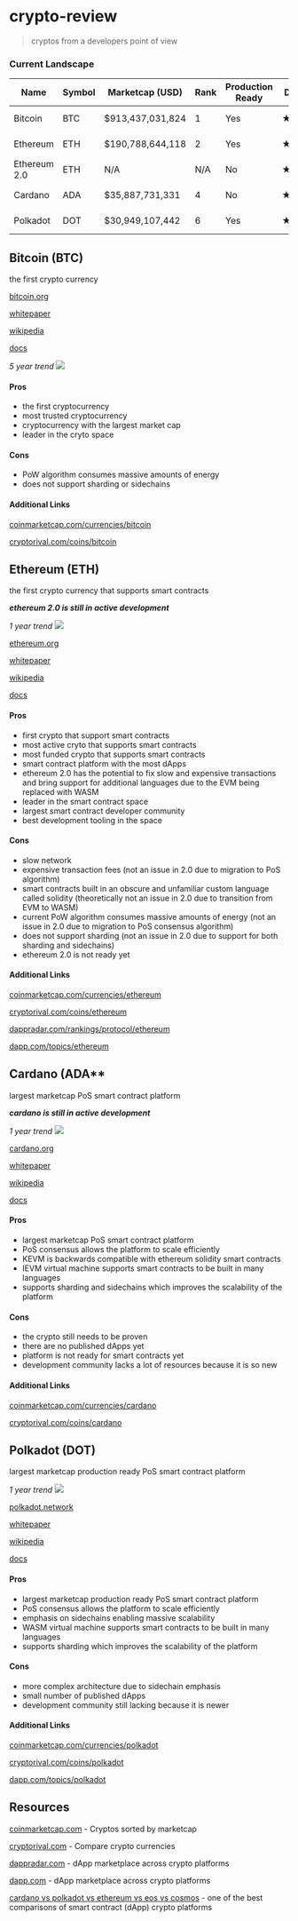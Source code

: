 # crypto-review

> cryptos from a developers point of view

### Current Landscape

| Name         | Symbol | Marketcap (USD)   | Rank | Production Ready | &nbsp;Decentralization&nbsp; | &nbsp;&nbsp;&nbsp;Scalabilty&nbsp;&nbsp;&nbsp; | Consensus Algorithm | Sharding | Sidechains         | Developer &nbsp;Community&nbsp; | Transaction Fees       | Turing Complete | Smart Assets | Smart Contracts | dApps | Virtual Machine | Contract Language |
| ------------ | ------ | ----------------- | ---- | ---------------- | ---------------------------- | ---------------------------------------------- | ------------------- | -------- | ------------------ | ------------------------------- | ---------------------- | --------------- | ------------ | --------------- | ----- | --------------- | ----------------- |
| Bitcoin      | BTC    | $913,437,031,824  |    1 | Yes              | ★ ★ ★ ★ ★                    | ★ ★ ★ ★                                        | PoW                 | No       | No                 | ★ ★ ★ ★ ★                       | Yes (Can be Expensive) | No              | No           | No              | N/A   | N/A             | N/A               |
| Ethereum     | ETH    | $190,788,644,118  |    2 | Yes              | ★ ★ ★ ★ ★                    | ★ ★                                            | PoW                 | No       | Partial (offchain) | ★ ★ ★ ★ ★                       | Yes (Very Expensive)   | Yes             | Yes          | Yes             | 2190  | EVM             | Solidity          |
| Ethereum 2.0 | ETH    | N/A               |  N/A | No               | ★ ★ ★ ★ ★                    | ★ ★ ★ ★ ★                                      | PoS                 | Yes      | Yes                | ★ ★ ★ ★ ★                       | Yes                    | Yes             | Yes          | Yes             | N/A   | WASM            | Any Language      |
| Cardano      | ADA    | $35,887,731,331   |    4 | No               | ★ ★ ★ ★ ★                    | ★ ★ ★ ★ ★                                      | PoS                 | Yes      | Yes                | ★ ★ ★                           | Yes                    | Yes             | Yes          | Yes             | N/A   | KEVM IEVM       | Any Language      |
| Polkadot     | DOT    | $30,949,107,442   |    6 | Yes              | ★ ★ ★ ★ ★                    | ★ ★ ★ ★ ★                                      | PoS                 | Yes      | Yes                | ★ ★ ★ ★                         | Yes                    | Yes             | Yes          | Yes             | 48    | WASM            | Any Language      |


## Bitcoin (BTC)

the first crypto currency

[bitcoin.org](https://bitcoin.org)

[whitepaper](https://bitcoin.org/bitcoin.pdf)

[wikipedia](https://en.wikipedia.org/wiki/Bitcoin)

[docs](https://developer.bitcoin.org)

_5 year trend_
![](images/bitcoin.png)

#### Pros

- the first cryptocurrency
- most trusted cryptocurrency
- cryptocurrency with the largest market cap
- leader in the cryto space

#### Cons

- PoW algorithm consumes massive amounts of energy
- does not support sharding or sidechains

#### Additional Links

[coinmarketcap.com/currencies/bitcoin](https://coinmarketcap.com/currencies/bitcoin)

[cryptorival.com/coins/bitcoin](https://cryptorival.com/coins/bitcoin)


## Ethereum (ETH)

the first crypto currency that supports smart contracts

**_ethereum 2.0 is still in active development_**

_1 year trend_
![](images/ethereum.png)

[ethereum.org](https://ethereum.org)

[whitepaper](https://ethereum.org/en/whitepaper)

[wikipedia](https://en.wikipedia.org/wiki/Ethereum)

[docs](https://ethereum.org/en/developers)

#### Pros

- first crypto that support smart contracts
- most active cryto that supports smart contracts
- most funded crypto that supports smart contracts
- smart contract platform with the most dApps
- ethereum 2.0 has the potential to fix slow and expensive transactions and bring support for additional languages due to the EVM being replaced with WASM
- leader in the smart contract space
- largest smart contract developer community
- best development tooling in the space

#### Cons

- slow network
- expensive transaction fees (not an issue in 2.0 due to migration to PoS algorithm)
- smart contracts built in an obscure and unfamiliar custom language called solidity (theoretically not an issue in 2.0 due to transition from EVM to WASM)
- current PoW algorithm consumes massive amounts of energy (not an issue in 2.0 due to migration to PoS consensus algorithm)
- does not support sharding (not an issue in 2.0 due to support for both sharding and sidechains)
- ethereum 2.0 is not ready yet

#### Additional Links

[coinmarketcap.com/currencies/ethereum](https://coinmarketcap.com/currencies/ethereum)

[cryptorival.com/coins/ethereum](https://cryptorival.com/coins/ethereum)

[dappradar.com/rankings/protocol/ethereum](https://dappradar.com/rankings/protocol/ethereum)

[dapp.com/topics/ethereum](https://www.dapp.com/topics/ethereum)


## Cardano (ADA**

largest marketcap PoS smart contract platform

**_cardano is still in active development_**

_1 year trend_
![](images/cardano.png)

[cardano.org](https://cardano.org)

[whitepaper](https://why.cardano.org/en/introduction/motivation)

[wikipedia](https://en.wikipedia.org/wiki/Cardano_(cryptocurrency_platform))

[docs](https://docs.cardano.org)

#### Pros

- largest marketcap PoS smart contract platform
- PoS consensus allows the platform to scale efficiently
- KEVM is backwards compatible with ethereum solidity smart contracts
- IEVM virtual machine supports smart contracts to be built in many languages
- supports sharding and sidechains which improves the scalability of the platform

#### Cons

- the crypto still needs to be proven
- there are no published dApps yet
- platform is not ready for smart contracts yet
- development community lacks a lot of resources because it is so new

#### Additional Links

[coinmarketcap.com/currencies/cardano](https://coinmarketcap.com/currencies/cardano)

[cryptorival.com/coins/cardano](https://cryptorival.com/coins/cardano)


## Polkadot (DOT)

largest marketcap production ready PoS smart contract platform

_1 year trend_
![](images/polkadot.png)

[polkadot.network](https://polkadot.network)

[whitepaper](https://polkadot.network/Polkadot-lightpaper.pdf)

[wikipedia](https://en.wikipedia.org/wiki/Polkadot_(cryptocurrency))

[docs](https://wiki.polkadot.network)

#### Pros

- largest marketcap production ready PoS smart contract platform
- PoS consensus allows the platform to scale efficiently
- emphasis on sidechains enabling massive scalability
- WASM virtual machine supports smart contracts to be built in many languages
- supports sharding which improves the scalability of the platform

#### Cons

- more complex architecture due to sidechain emphasis
- small number of published dApps
- development community still lacking because it is newer

#### Additional Links

[coinmarketcap.com/currencies/polkadot](https://coinmarketcap.com/currencies/polkadot)

[cryptorival.com/coins/polkadot](https://cryptorival.com/coins/polkadot)

[dapp.com/topics/polkadot](https://www.dapp.com/topics/polkadot)

## Resources

[coinmarketcap.com](https://coinmarketcap.com) - Cryptos sorted by marketcap

[cryptorival.com](https://cryptorival.com) - Compare crypto currencies

[dappradar.com](https://dappradar.com) - dApp marketplace across crypto platforms

[dapp.com](https://www.dapp.com) - dApp marketplace across crypto platforms

[cardano vs polkadot vs ethereum vs eos vs cosmos](https://www.reddit.com/r/eos/comments/lemel2/cardano_vs_polkadot_vs_ethereum_vs_eos_vs_cosmos) - one of the best comparisons of smart contract (dApp) crypto platforms
